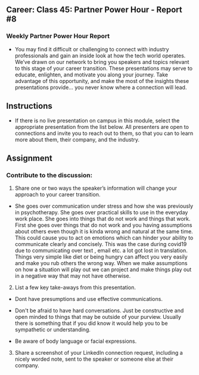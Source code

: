 ## Career: Class 45: Partner Power Hour - Report #8

### Weekly Partner Power Hour Report

- You may find it difficult or challenging to connect with industry professionals and gain an inside look at how the tech world operates. We’ve drawn on our network to bring you speakers and topics relevant to this stage of your career transition. These presentations may serve to educate, enlighten, and motivate you along your journey. Take advantage of this opportunity, and make the most of the insights these presentations provide… you never know where a connection will lead.

## Instructions

- If there is no live presentation on campus in this module, select the appropriate presentation from the list below.
All presenters are open to connections and invite you to reach out to them, so that you can to learn more about them, their company, and the industry.

## Assignment

### Contribute to the discussion:

1) Share one or two ways the speaker’s information will change your approach to your career transition.

- She goes over communication under stress and how she was previously in psychotherapy. She goes over practical skills to use in the everyday work place. She goes into things that do not work and things that work. First she goes over things that do not work and you having assumptions about others even though it is kinda wrong and natural at the same time. This could cause you to act on emotions which can hinder your ability to communicate clearly and concisely. This was the case during covid19 due to communicating over text , email etc. a lot got lost in translation. Things very simple like diet or being hungry can affect you very easily and make you rub others the wrong way. When we make assumptions on how a situation will play out we can project and make things play out in a negative way that may not have otherwise.

2) List a few key take-aways from this presentation.

- Dont have presumptions and use effective communications.

- Don't be afraid to have hard conversations. Just be constructive and open minded to things that may be outside of your purview. Usually there is something that if you did know it would help you to be sympathetic or understanding.

- Be aware of body language or facial expressions.

3) Share a screenshot of your LinkedIn connection request, including a nicely worded note, sent to the speaker or someone else at their company.

